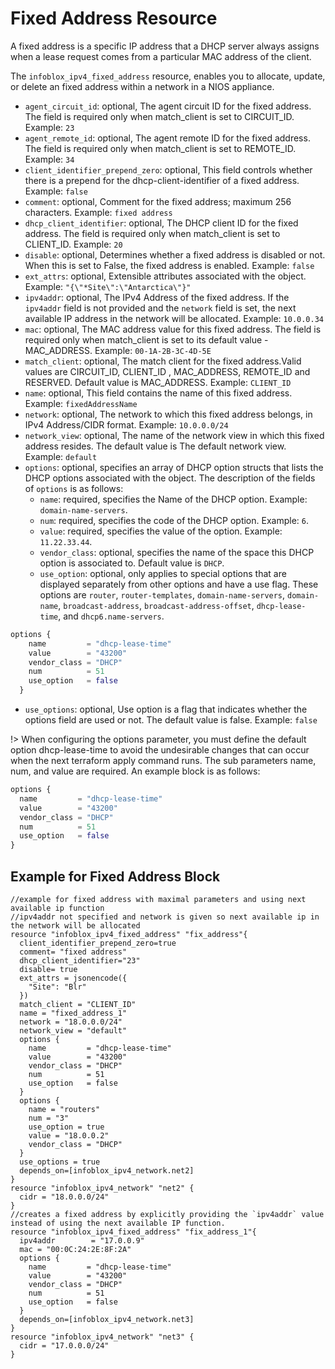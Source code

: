 # Fixed Address Resource

A fixed address is a specific IP address that a DHCP server always assigns when a lease request comes from a particular MAC address of the client.

The `infoblox_ipv4_fixed_address` resource, enables you to allocate, update, or delete an fixed address within a network in a NIOS appliance.

* `agent_circuit_id`: optional, The agent circuit ID for the fixed address. The field is required only when match_client is set to CIRCUIT_ID. Example: `23`
* `agent_remote_id`: optional, The agent remote ID for the fixed address. The field is required only when match_client is set to REMOTE_ID. Example: `34`
* `client_identifier_prepend_zero`: optional, This field controls whether there is a prepend for the dhcp-client-identifier of a fixed address. Example: `false`
* `comment`: optional, Comment for the fixed address; maximum 256 characters. Example: `fixed address`
* `dhcp_client_identifier`: optional, The DHCP client ID for the fixed address. The field is required only when match_client is set to CLIENT_ID. Example: `20`
* `disable`: optional, Determines whether a fixed address is disabled or not. When this is set to False, the fixed address is enabled. Example: `false`
* `ext_attrs`: optional, Extensible attributes associated with the object. Example: `"{\"*Site\":\"Antarctica\"}"`
* `ipv4addr`: optional, The IPv4 Address of the fixed address. If the `ipv4addr` field is not provided and the `network` field is set, the next available IP address in the network will be allocated. Example: `10.0.0.34`
* `mac`: optional, The MAC address value for this fixed address. The field is required only when match_client is set to its default value - MAC_ADDRESS. Example: `00-1A-2B-3C-4D-5E`
* `match_client`: optional, The match client for the fixed address.Valid values are CIRCUIT_ID, CLIENT_ID , MAC_ADDRESS, REMOTE_ID and RESERVED. Default value is MAC_ADDRESS. Example: `CLIENT_ID`
* `name`: optional, This field contains the name of this fixed address. Example: `fixedAddressName`
* `network`: optional, The network to which this fixed address belongs, in IPv4 Address/CIDR format. Example: `10.0.0.0/24`
* `network_view`: optional, The name of the network view in which this fixed address resides. The default value is The default network view. Example: `default`
* `options`: optional, specifies an array of DHCP option structs that lists the DHCP options associated with the object. The description of the fields of `options` is as follows:
    * `name`: required, specifies the Name of the DHCP option. Example: `domain-name-servers`.
    * `num`: required, specifies the code of the DHCP option. Example: `6`.
    * `value`: required, specifies the value of the option. Example: `11.22.33.44`.
    * `vendor_class`: optional, specifies the name of the space this DHCP option is associated to. Default value is `DHCP`.
    * `use_option`: optional, only applies to special options that are displayed separately from other options and have a use flag. These options are `router`,
      `router-templates`, `domain-name-servers`, `domain-name`, `broadcast-address`, `broadcast-address-offset`, `dhcp-lease-time`, and `dhcp6.name-servers`.
```terraform
options {
    name         = "dhcp-lease-time"
    value        = "43200"
    vendor_class = "DHCP"
    num          = 51
    use_option   = false
  }
```
* `use_options`: optional, Use option is a flag that indicates whether the options field are used or not. The default value is false. Example: `false`

!> When configuring the options parameter, you must define the default option dhcp-lease-time to avoid the undesirable changes that can occur when the next terraform apply command runs. The sub parameters name, num, and value are required. An example block is as follows:
```terraform
options {
  name         = "dhcp-lease-time"
  value        = "43200"
  vendor_class = "DHCP"
  num          = 51
  use_option   = false
}
```

## Example for Fixed Address Block 

```hcl
//example for fixed address with maximal parameters and using next available ip function 
//ipv4addr not specified and network is given so next available ip in the network will be allocated
resource "infoblox_ipv4_fixed_address" "fix_address"{
  client_identifier_prepend_zero=true
  comment= "fixed address"
  dhcp_client_identifier="23"
  disable= true
  ext_attrs = jsonencode({
    "Site": "Blr"
  })
  match_client = "CLIENT_ID"
  name = "fixed_address_1"
  network = "18.0.0.0/24"
  network_view = "default"
  options {
    name         = "dhcp-lease-time"
    value        = "43200"
    vendor_class = "DHCP"
    num          = 51
    use_option   = false  
  }
  options {
    name = "routers"
    num = "3"
    use_option = true
    value = "18.0.0.2"
    vendor_class = "DHCP"
  }
  use_options = true
  depends_on=[infoblox_ipv4_network.net2]
}
resource "infoblox_ipv4_network" "net2" {
  cidr = "18.0.0.0/24"
}
//creates a fixed address by explicitly providing the `ipv4addr` value instead of using the next available IP function.
resource "infoblox_ipv4_fixed_address" "fix_address_1"{
  ipv4addr        = "17.0.0.9"
  mac = "00:0C:24:2E:8F:2A"
  options {
    name         = "dhcp-lease-time"
    value        = "43200"
    vendor_class = "DHCP"
    num          = 51
    use_option   = false  
  }
  depends_on=[infoblox_ipv4_network.net3]
}
resource "infoblox_ipv4_network" "net3" {
  cidr = "17.0.0.0/24"
}
```